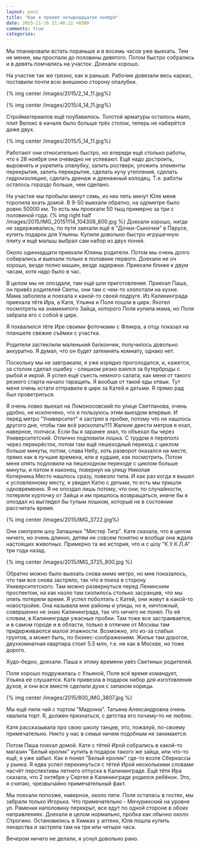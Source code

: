 ```yaml
---
layout: post
title: "Как я провёл четырнадцатое ноября"
date: 2015-11-16 11:48:12 +0300
comments: true
categories: 
---
```

Мы планировали встать пораньше и в восемь часов уже выехать. Тем не менее, мы проспали до половины девятого. Потом быстро собрались и в девять помчались на участок. Доехали хорошо.

На участке так же грязно, как и раньше. Рабочие довязали весь каркас, поставили почти всю внешнюю сторону опалубки.

{% img center /images/2015/2_14_11.jpg%} 

{% img center /images/2015/4_14_11.jpg%}

Стройматериалов ещё поубавилось. Толстой арматуры осталось мало, плит Велокс в начале было больше трёх стопок, теперь не наберётся даже двух.

{% img center /images/2015/5_14_11.jpg%}

Работают они относительно быстро, но впереди ещё столько работы, что к 28 ноября они очевидно не успевают. Ещё надо достроить, выровнять и укрепить опалубку, залить ростверк, уложить элементы перекрытия, залить перекрытие, сделать кучу утепления, сделать гидроизоляцию, сделать дренаж и дренажный колодец. Т.е. работы осталось гораздо больше, чем сделано.

На участке мы пробыли минут семь, из них пять минут Юля меня торопила ехать домой. В 9-50 выехали обратно, на одометре было ровно 50000 км. То есть мы проехали 50 тыщ примерно за три с половиной года. {% img right half /images/2015/IMG_20151114_104308_800.jpg %} Доехали хорошо, нигде не задерживались, по пути заехали ещё в "Дочки-Сыночки" в Парусе, купить подарок для Ульяны. Купили довольно быстро игрушечную плиту и ещё малыш выбрал сам набор из двух поней.

Около одиннадцати приехали Юлины родители. Потом мы очень долго собирались и выехали только в половине первого. Доехали не оч хорошо, везде полно машин, везде задержки. Приехали ближе к двум часам, хотя надо было в час.

В целом мы не опоздали, там ещё шли приготовления. Приехал Паша, он привёз родителей Светы, они там с чем-то хлопотали на кухне. Мама заболела и поехала к какой-то своей подруге. Из Калининграда приехала тётя Ира, а Катя, Ульяна и Поля пошли в цирк. Яхотел посмотреть на знаменитого Зайца, которого Поля купила мама, но Поля забрала его с собой в цирк.

Я похвалился тёте Ире своими фоточками с Фликра, а отцу показал на планшете свежие съёмки с участка.

Родители застеклили маленький балкончик, получилось довольно аккуратно. Я думал, что он будет затемнять комнату, однако нет.

Поскольку мы не завтракали, я уже изрядно проголодался, и, кажется, за столом сделал ошибку - слишком резко взялся за бутерброды с рыбой и икрой. Я успел ещё съесть немного салата, как меня от такого резкого старта начало таращить. Я вообще от такой еды отвык. Тут меня очень кстати отправили в цирк за Катей и детьми. Я прямо рад был проветриться.

Я очень ловко выехал на Ломоносовский по улице Светланова, очень удобно, не исключено, что я пользуюсь этим выездом впервые. И перед метро "Университет" я застрял в пробке, потому что не нашлось другого дня, чтобы там всё раскопать!!11 Жалкие двести метров я ехал, наверное, полчаса. Если бы я заранее знал, то объехал бы через Университетский. Отлично подловили лошка. С трудом я переполз через перекрёсток, потом там ещё пешеходный переход с циклом больше минуты, потом, слава Небу, хоть разворот оказался на месте, прямо как в лучшие времена, или в худшие, как посмотреть. Потом меня опять подловили на пешеходном переходе с циклом больше минуты, и потом я наконец, повернул на улицу Николая Коперника.Место нашлось сразу, повезло типа. И как раз когда я вышел к условленному месту, я увидел Катю с детьми, то есть мы пришли одновременно. Я не опоздал лишь потому, что они, по случайности, потеряли курточку от Зайца и им пришлось возвращаться, иначе бы я опоздал из выглядел бы тупым лошком, который не в состоянии рассчитать время.

{% img center /images/2015/IMG_3722.jpg%}

Они смотрели шоу Запашных "Мистер Тигр". Катя сказала, что в целом ничего, но очень длинно, детям не совсем понятно и вообще она ждала настоящих животных. Примерно та же история, что и с шоу "К.У.К.Л.А" три года назад.

{% img center /images/2015/IMG_3725_800.jpg %}

Обратно можно было выехать снова мимо метро, но мне показалось, что там все снова застряло, так что я поеха в сторону Университетского. Там можно развернуться перед Ленинским проспектом, на как назло там скопилось столько засранцев, что мы опять потеряли время. Я успел поболтать с Катей, они живут в какой-то новостройке. Она называла мне районы и улицы, но я, ничтожный, совершенно не знаю Калининграда, так что ничего не понял. По её словам, в Калининграде ужасные пробки. Там тоже все застраивается, и в самом городе и в области, только в отличие от Москвы там придерживаются малой этажности. Возможно, это из-за слабых грунтов, а может быть, по бизнес-соображениям. Жилье там дорогое, двухкомнатная квартира стоит 5.5 млн, т.е. не как в Москве, но тоже дорого.

Худо-бедно, доехали. Паша к этому времени увёз Светиных родителей.

Поля хорошо подружилась с Ульяной, Поля всё время командует, Ульяна её слушается. Катя привезла в подарок набор для изготовления духов, и они все вместе сделали духи с запахом корицы.

{% img center /images/2015/800_IMG_3807.jpg %}

 Мы ещё пили чай с тортом "Мадонна". Татьяна Александровна очень хвалила торт. Я, должен признаться, с детства его почему-то не люблю.

Катя рассказывала про свою школу танцев, это, пожалуй, по-своему примечательно. Никто у нас в семье ничем подобным не занимается.

Потом Паша поехал домой. Катя с тётей Ирой собрались в какой-то магазин "Белый кролик" купить в подарок такого же зайца, или что-то ещё, я уже забыл. Как я понял "Белый кролик" где-то возле Сберкассы у рынка. Я едва успел перекинуться с тётей Ирой несколькими словами насчёт перспективы летнего отпуска в Калининграде. Ещё тётя Ира сказала, что 2 октября у Сергея в Калининграде родился ребёнок. Это, я считаю, чрезвычайно примечательный факт.

Мы поехали попозже, наверное, около пяти. Поля осталась в гостях, мы забрали только Игорька. Что примечательно - Мичуринский на уровне ул. Раменки наполовину перекрыт, все едут по одной стороне в обоих направлениях. Доехали в целом нормально, пробка как обычно около Строгино. Остановились в Химках у аптеки, Юля пошла купить лекарства и застряла там на три или четыре часа.

Вечером ничего не делали, я уснул довольно рано.
